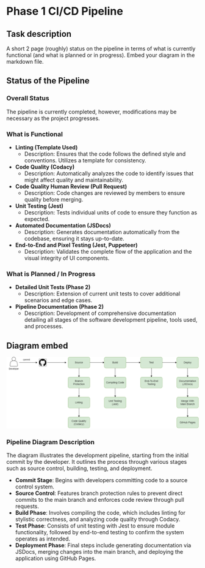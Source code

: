 # Phase 1 CI/CD Pipeline

## Task description
A short 2 page (roughly) status on the pipeline in terms of what is currently functional (and what is planned or in progress). Embed your diagram in the markdown file.

## Status of the Pipeline
### Overall Status
The pipeline is currently completed, however, modifications may be necessary as the project progresses.

### What is Functional
- **Linting (Template Used)**
  - Description: Ensures that the code follows the defined style and conventions. Utilizes a template for consistency.
- **Code Quality (Codacy)**
  - Description: Automatically analyzes the code to identify issues that might affect quality and maintainability.
- **Code Quality Human Review (Pull Request)**
  - Description: Code changes are reviewed by members to ensure quality before merging.
- **Unit Testing (Jest)**
  - Description: Tests individual units of code to ensure they function as expected.
- **Automated Documentation (JSDocs)**
  - Description: Generates documentation automatically from the codebase, ensuring it stays up-to-date.
- **End-to-End and Pixel Testing (Jest, Puppeteer)**
  - Description: Validates the complete flow of the application and the visual integrity of UI components.

### What is Planned / In Progress
- **Detailed Unit Tests (Phase 2)**
  - Description: Extension of current unit tests to cover additional scenarios and edge cases.
- **Pipeline Documentation (Phase 2)**
  - Description: Development of comprehensive documentation detailing all stages of the software development pipeline, tools used, and processes.



## Diagram embed
![diagram](phase1.drawio.png)
### Pipeline Diagram Description
The diagram illustrates the development pipeline, starting from the initial commit by the developer. It outlines the process through various stages such as source control, building, testing, and deployment.
- **Commit Stage**: Begins with developers committing code to a source control system.
- **Source Control**: Features branch protection rules to prevent direct commits to the main branch and enforces code review through pull requests.
- **Build Phase**: Involves compiling the code, which includes linting for stylistic correctness, and analyzing code quality through Codacy.
- **Test Phase**: Consists of unit testing with Jest to ensure module functionality, followed by end-to-end testing to confirm the system operates as intended.
- **Deployment Phase**: Final steps include generating documentation via JSDocs, merging changes into the main branch, and deploying the application using GitHub Pages.

